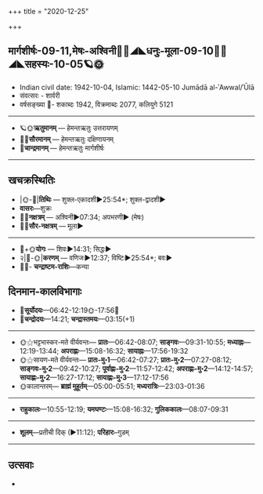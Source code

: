 +++
title = "2020-12-25"

+++
## मार्गशीर्षः-09-11,मेषः-अश्विनी🌛🌌◢◣धनुः-मूला-09-10🌌🌞◢◣सहस्यः-10-05🪐🌞
- Indian civil date: 1942-10-04, Islamic: 1442-05-10 Jumādā al-ʾAwwal/ʾŪlā
- संवत्सरः - शार्वरी
- वर्षसङ्ख्या 🌛- शकाब्दः 1942, विक्रमाब्दः 2077, कलियुगे 5121
___________________
- 🪐🌞**ऋतुमानम्** — हेमन्तऋतुः उत्तरायणम्
- 🌌🌞**सौरमानम्** — हेमन्तऋतुः दक्षिणायनम्
- 🌛**चान्द्रमानम्** — हेमन्तऋतुः मार्गशीर्षः
___________________


## खचक्रस्थितिः
- |🌞-🌛|**तिथिः** — शुक्ल-एकादशी►25:54*; शुक्ल-द्वादशी►  
- **वासरः**—शुक्रः  
- 🌌🌛**नक्षत्रम्** — अश्विनी►07:34; अपभरणी► (मेषः)  
- 🌌🌞**सौर-नक्षत्रम्** — मूला►  
___________________
- 🌛+🌞**योगः** — शिवः►14:31; सिद्धः►  
- २|🌛-🌞|**करणम्** — वणिजः►12:37; विष्टिः►25:54*; बवः►  
- 🌌🌛- **चन्द्राष्टम-राशिः**—कन्या  


## दिनमान-कालविभागाः
- 🌅**सूर्योदयः**—06:42-12:19🌞️-17:56🌇  
- 🌛**चन्द्रोदयः**—14:21; **चन्द्रास्तमयः**—03:15(+1)  
___________________
- 🌞⚝भट्टभास्कर-मते वीर्यवन्तः— **प्रातः**—06:42-08:07; **साङ्गवः**—09:31-10:55; **मध्याह्नः**—12:19-13:44; **अपराह्णः**—15:08-16:32; **सायाह्नः**—17:56-19:32  
- 🌞⚝सायण-मते वीर्यवन्तः— **प्रातः-मु॰1**—06:42-07:27; **प्रातः-मु॰2**—07:27-08:12; **साङ्गवः-मु॰2**—09:42-10:27; **पूर्वाह्णः-मु॰2**—11:57-12:42; **अपराह्णः-मु॰2**—14:12-14:57; **सायाह्णः-मु॰2**—16:27-17:12; **सायाह्णः-मु॰3**—17:12-17:56  
- 🌞कालान्तरम्— **ब्राह्मं मुहूर्तम्**—05:00-05:51; **मध्यरात्रिः**—23:03-01:36  
___________________
- **राहुकालः**—10:55-12:19; **यमघण्टः**—15:08-16:32; **गुलिककालः**—08:07-09:31  
___________________
- **शूलम्**—प्रतीची दिक् (►11:12); **परिहारः**–गुडम्  
___________________

## उत्सवाः
- 
